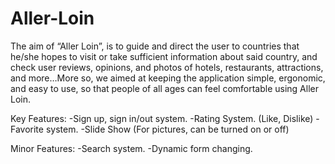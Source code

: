 Aller-Loin
==========
The aim of “Aller Loin”, is to guide and direct the user to countries that he/she hopes to visit or take sufficient information about said country, and check user reviews, opinions, and photos of hotels, restaurants, attractions, and more…More so, we aimed at keeping the application simple, ergonomic, and easy to use, so that people of all ages can feel comfortable using Aller Loin. 

Key Features: 
	-Sign up, sign in/out system.
	-Rating System. (Like, Dislike)
	-Favorite system.
	-Slide Show (For pictures, can be turned on or off)

Minor Features:
	-Search system.
	-Dynamic form changing.
